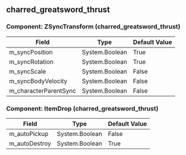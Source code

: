 ## charred_greatsword_thrust

### Component: ZSyncTransform (charred_greatsword_thrust)

|Field|Type|Default Value|
|-----|----|-------------|
|m_syncPosition|System.Boolean|True|
|m_syncRotation|System.Boolean|True|
|m_syncScale|System.Boolean|False|
|m_syncBodyVelocity|System.Boolean|False|
|m_characterParentSync|System.Boolean|False|

### Component: ItemDrop (charred_greatsword_thrust)

|Field|Type|Default Value|
|-----|----|-------------|
|m_autoPickup|System.Boolean|False|
|m_autoDestroy|System.Boolean|True|

